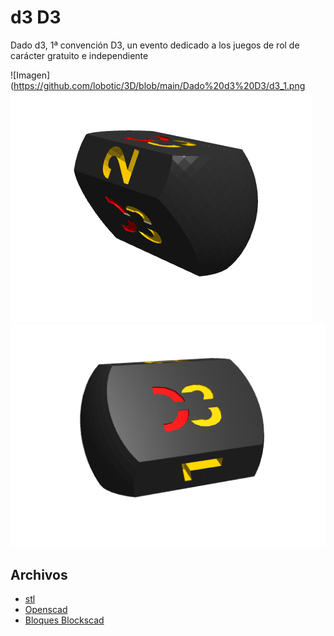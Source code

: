 # d3 D3

Dado d3, 1ª convención D3, un evento dedicado a los juegos de rol de carácter gratuito e independiente

![Imagen](https://github.com/lobotic/3D/blob/main/Dado%20d3%20D3/d3_1.png
![Imagen](https://github.com/lobotic/3D/blob/main/Dado%20d3%20D3/d3_2.png)
![Imagen](https://github.com/lobotic/3D/blob/main/Dado%20d3%20D3/d3_3.png)

## Archivos
- [stl](https://github.com/lobotic/3D/blob/main/Dado%20d3%20D3/d3%203D.stl)
- [Openscad](https://github.com/lobotic/3D/blob/main/Dado%20d3%20D3/d3%203D.scad)
- [Bloques Blockscad](https://github.com/lobotic/3D/blob/main/Dado%20d3%20D3/d3%203D.xml)
